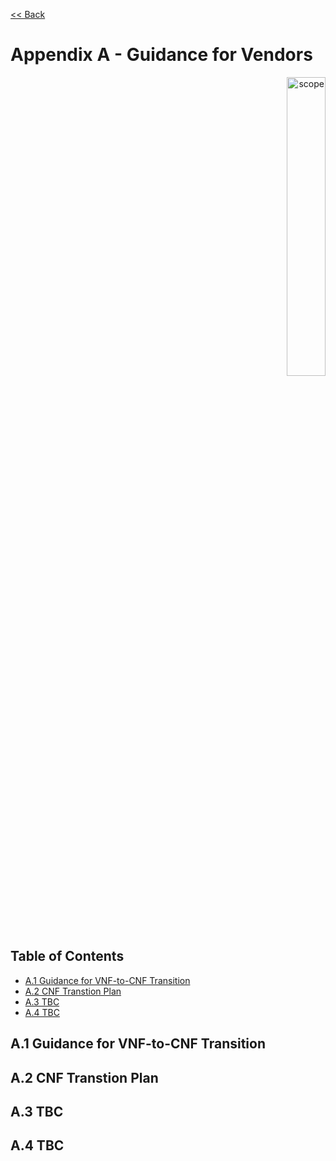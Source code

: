 [<< Back](../../kubernetes)
# Appendix A - Guidance for Vendors
<p align="right"><img src="../figures/bogo_ifo.png" alt="scope" title="Scope" width="35%"/></p>

## Table of Contents
* [A.1 Guidance for VNF-to-CNF Transition](#A.1)
* [A.2 CNF Transtion Plan](#A.2)
* [A.3 TBC](#A.3)
* [A.4 TBC](#A.3)

<a name="A.1"></a>
## A.1 Guidance for VNF-to-CNF Transition

<a name="A.2"></a>
## A.2 CNF Transtion Plan

<a name="A.3"></a>
## A.3 TBC

<a name="A.4"></a>
## A.4 TBC
